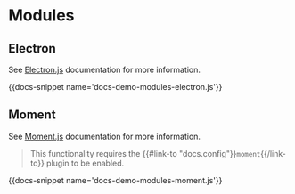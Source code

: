 # Modules

## Electron

See [Electron.js](https://electronjs.org/docs) documentation for more information.

{{docs-snippet name='docs-demo-modules-electron.js'}}

## Moment

See [Moment.js](https://momentjs.com/docs/) documentation for more information.

> This functionality requires the {{#link-to "docs.config"}}`moment`{{/link-to}} plugin to be enabled.

{{docs-snippet name='docs-demo-modules-moment.js'}}
